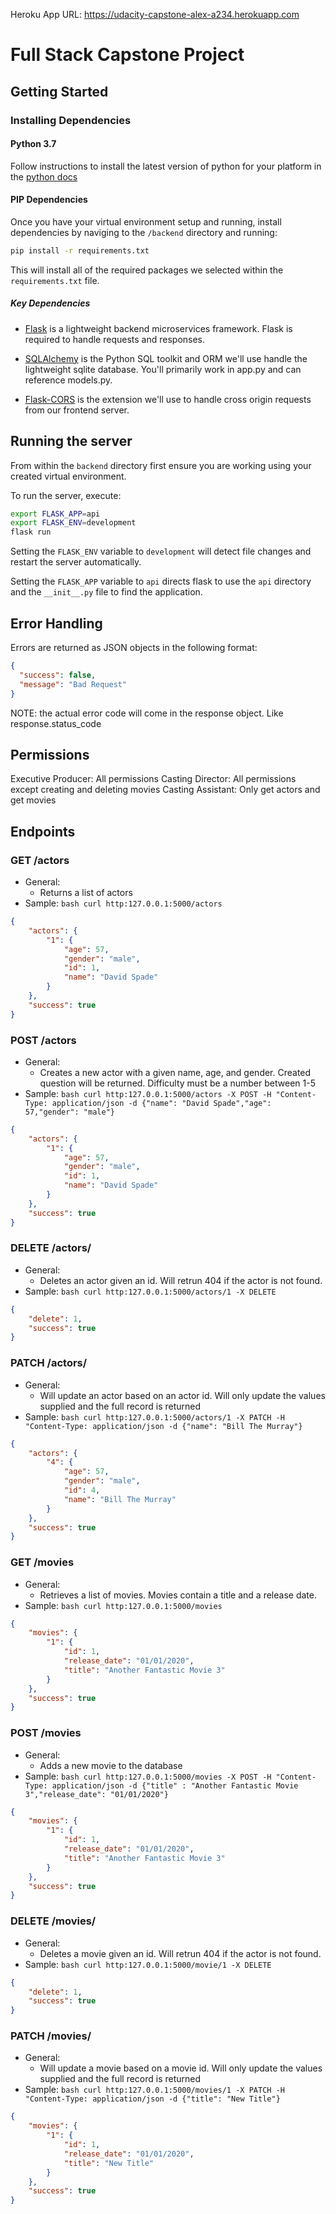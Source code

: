 Heroku App URL: https://udacity-capstone-alex-a234.herokuapp.com

# Full Stack Capstone Project

## Getting Started

### Installing Dependencies

#### Python 3.7

Follow instructions to install the latest version of python for your platform in the [python docs](https://docs.python.org/3/using/unix.html#getting-and-installing-the-latest-version-of-python)


#### PIP Dependencies

Once you have your virtual environment setup and running, install dependencies by naviging to the `/backend` directory and running:

```bash
pip install -r requirements.txt
```

This will install all of the required packages we selected within the `requirements.txt` file.

##### Key Dependencies

- [Flask](http://flask.pocoo.org/)  is a lightweight backend microservices framework. Flask is required to handle requests and responses.

- [SQLAlchemy](https://www.sqlalchemy.org/) is the Python SQL toolkit and ORM we'll use handle the lightweight sqlite database. You'll primarily work in app.py and can reference models.py. 

- [Flask-CORS](https://flask-cors.readthedocs.io/en/latest/#) is the extension we'll use to handle cross origin requests from our frontend server. 

## Running the server

From within the `backend` directory first ensure you are working using your created virtual environment.

To run the server, execute:

```bash
export FLASK_APP=api
export FLASK_ENV=development
flask run
```

Setting the `FLASK_ENV` variable to `development` will detect file changes and restart the server automatically.

Setting the `FLASK_APP` variable to `api` directs flask to use the `api` directory and the `__init__.py` file to find the application. 


## Error Handling

Errors are returned as JSON objects in the following format:

```json
{
  "success": false,
  "message": "Bad Request"
}
```

NOTE: the actual error code will come in the response object. Like response.status_code


## Permissions

Executive Producer: All permissions
Casting Director: All permissions except creating and deleting movies
Casting Assistant: Only get actors and get movies

## Endpoints


### GET /actors
- General:
  - Returns a list of actors
- Sample: ```bash curl http:127.0.0.1:5000/actors ```
```json
{
    "actors": {
        "1": {
            "age": 57,
            "gender": "male",
            "id": 1,
            "name": "David Spade"
        }
    },
    "success": true
}

```

### POST /actors
- General:
  - Creates a new actor with a given name, age, and gender. Created question will be returned. Difficulty must be a number between 1-5
- Sample: ```bash curl http:127.0.0.1:5000/actors -X POST -H "Content-Type: application/json -d {"name": "David Spade","age": 57,"gender": "male"} ```
```json
{
    "actors": {
        "1": {
            "age": 57,
            "gender": "male",
            "id": 1,
            "name": "David Spade"
        }
    },
    "success": true
}

```

### DELETE /actors/<actor-id>
- General:
  - Deletes an actor given an id. Will retrun 404 if the actor is not found. 
- Sample: ```bash curl http:127.0.0.1:5000/actors/1 -X DELETE ```
```json
{
    "delete": 1,
    "success": true
}
```

### PATCH /actors/<actor-id>
- General:
  - Will update an actor based on an actor id. Will only update the values supplied and the full record is returned
- Sample: ```bash curl http:127.0.0.1:5000/actors/1 -X PATCH -H "Content-Type: application/json -d {"name": "Bill The Murray"} ```
```json
{
    "actors": {
        "4": {
            "age": 57,
            "gender": "male",
            "id": 4,
            "name": "Bill The Murray"
        }
    },
    "success": true
}

```

### GET /movies
- General:
  - Retrieves a list of movies. Movies contain a title and a release date.
- Sample: ```bash curl http:127.0.0.1:5000/movies ```
```json
{
    "movies": {
        "1": {
            "id": 1,
            "release_date": "01/01/2020",
            "title": "Another Fantastic Movie 3"
        }
    },
    "success": true
}

```

### POST /movies
- General:
  - Adds a new movie to the database
- Sample: ```bash curl http:127.0.0.1:5000/movies -X POST -H "Content-Type: application/json -d {"title" : "Another Fantastic Movie 3","release_date": "01/01/2020"} ```
```json
{
    "movies": {
        "1": {
            "id": 1,
            "release_date": "01/01/2020",
            "title": "Another Fantastic Movie 3"
        }
    },
    "success": true
}
```

### DELETE /movies/<movie-id>
- General:
  - Deletes a movie given an id. Will retrun 404 if the actor is not found. 
- Sample: ```bash curl http:127.0.0.1:5000/movie/1 -X DELETE ```
```json
{
    "delete": 1,
    "success": true
}
```
  
  
### PATCH /movies/<movie-id>
- General:
  - Will update a movie based on a movie id. Will only update the values supplied and the full record is returned
- Sample: ```bash curl http:127.0.0.1:5000/movies/1 -X PATCH -H "Content-Type: application/json -d {"title": "New Title"} ```
```json
{
    "movies": {
        "1": {
            "id": 1,
            "release_date": "01/01/2020",
            "title": "New Title"
        }
    },
    "success": true
}

```

